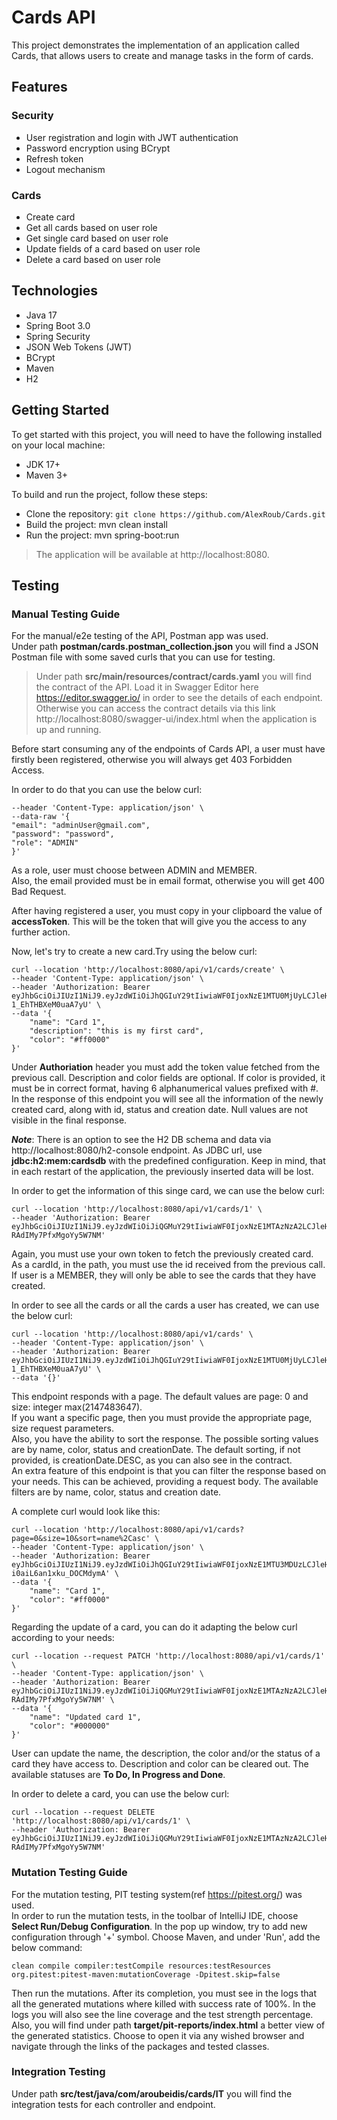 # Cards API

This project demonstrates the implementation of an application called Cards,
that allows users to create and manage tasks in the form of cards.

## Features

### Security

* User registration and login with JWT authentication
* Password encryption using BCrypt
* Refresh token
* Logout mechanism

### Cards

* Create card
* Get all cards based on user role
* Get single card based on user role
* Update fields of a card based on user role
* Delete a card based on user role

## Technologies

* Java 17
* Spring Boot 3.0
* Spring Security
* JSON Web Tokens (JWT)
* BCrypt
* Maven
* H2

## Getting Started

To get started with this project, you will need to have the following installed on your local machine:

* JDK 17+
* Maven 3+

To build and run the project, follow these steps:

* Clone the repository: `git clone https://github.com/AlexRoub/Cards.git`
* Build the project: mvn clean install
* Run the project: mvn spring-boot:run

> The application will be available at http://localhost:8080.

## Testing

### Manual Testing Guide

For the manual/e2e testing of the API, Postman app was used.  
Under path **postman/cards.postman_collection.json**
you will find a JSON Postman file with some saved curls that you can use for testing.

> Under path **src/main/resources/contract/cards.yaml** you will find the
> contract of the API. Load it in Swagger Editor here https://editor.swagger.io/
> in order to see the details of each endpoint.  
> Otherwise you can access the contract details via this link http://localhost:8080/swagger-ui/index.html
> when the application is up and running.

Before start consuming any of the endpoints of Cards API, a user must have firstly
been registered, otherwise you will always get 403 Forbidden Access.

In order to do that you can use the below curl:

```curl --location 'http://localhost:8080/api/v1/auth/register' \
--header 'Content-Type: application/json' \
--data-raw '{
"email": "adminUser@gmail.com",
"password": "password",
"role": "ADMIN"
}'
```

As a role, user must choose between ADMIN and MEMBER.   
Also, the email provided must be in email format, otherwise you will get 400 Bad Request.

After having registered a user, you must copy in your clipboard the value of **accessToken**.
This will be the token that will give you the access to any further action.

Now, let's try to create a new card.Try using the below curl:

```
curl --location 'http://localhost:8080/api/v1/cards/create' \
--header 'Content-Type: application/json' \
--header 'Authorization: Bearer eyJhbGciOiJIUzI1NiJ9.eyJzdWIiOiJhQGIuY29tIiwiaWF0IjoxNzE1MTU0MjUyLCJleHAiOjE3MTUyNDA2NTJ9.61nDtNO0dzgkNSVwRuxYY8Fhn-1_EhTHBXeM0uaA7yU' \
--data '{
    "name": "Card 1",
    "description": "this is my first card",
    "color": "#ff0000"
}'
```

Under **Authoriation** header you must add the token value fetched from the previous call.
Description and color fields are optional. If color is provided, it must be in correct format,
having 6 alphanumerical values prefixed with #.  
In the response of this endpoint you will see all the information of the newly created card,
along with id, status and creation date. Null values are not visible in the final response.

_**Note**_: There is an option to see the H2 DB schema and data via http://localhost:8080/h2-console endpoint.
As JDBC url, use **jdbc:h2:mem:cardsdb** with the predefined configuration. Keep in mind, that
in each restart of the application, the previously inserted data will be lost.

In order to get the information of this singe card, we can use the below curl:

```
curl --location 'http://localhost:8080/api/v1/cards/1' \
--header 'Authorization: Bearer eyJhbGciOiJIUzI1NiJ9.eyJzdWIiOiJiQGMuY29tIiwiaWF0IjoxNzE1MTAzNzA2LCJleHAiOjE3MTUxOTAxMDZ9.45jy0qHrRc1aH1tcGsXjyp-RAdIMy7PfxMgoYy5W7NM'
```

Again, you must use your own token to fetch the previously created card.  
As a cardId, in the path, you must use the id received from the previous call.
If user is a MEMBER, they will only be able to see the cards that they have created.

In order to see all the cards or all the cards a user has created, we can use the below curl:

```
curl --location 'http://localhost:8080/api/v1/cards' \
--header 'Content-Type: application/json' \
--header 'Authorization: Bearer eyJhbGciOiJIUzI1NiJ9.eyJzdWIiOiJhQGIuY29tIiwiaWF0IjoxNzE1MTU0MjUyLCJleHAiOjE3MTUyNDA2NTJ9.61nDtNO0dzgkNSVwRuxYY8Fhn-1_EhTHBXeM0uaA7yU' \
--data '{}'
```

This endpoint responds with a page. The default values are page: 0 and size: integer max(2147483647).  
If you want a specific page, then you must provide the appropriate page, size request parameters.  
Also, you have the ability to sort the response. The possible sorting values are by name, color, status and creationDate. The default
sorting, if not provided, is
creationDate.DESC, as you can also see in the contract.  
An extra feature of this endpoint is that you can filter the response based on your needs.
This can be achieved, providing a request body.
The available filters are by name, color, status and creation date.

A complete curl would look like this:

```
curl --location 'http://localhost:8080/api/v1/cards?page=0&size=10&sort=name%2Casc' \
--header 'Content-Type: application/json' \
--header 'Authorization: Bearer eyJhbGciOiJIUzI1NiJ9.eyJzdWIiOiJhQGIuY29tIiwiaWF0IjoxNzE1MTU3MDUzLCJleHAiOjE3MTUyNDM0NTN9.J3xkIQrB3UPlpBQ5TFmKX-i0aiL6an1xku_DOCMdymA' \
--data '{
    "name": "Card 1",
    "color": "#ff0000"
}'
```

Regarding the update of a card, you can do it adapting the below curl according to your needs:

```
curl --location --request PATCH 'http://localhost:8080/api/v1/cards/1' \
--header 'Content-Type: application/json' \
--header 'Authorization: Bearer eyJhbGciOiJIUzI1NiJ9.eyJzdWIiOiJiQGMuY29tIiwiaWF0IjoxNzE1MTAzNzA2LCJleHAiOjE3MTUxOTAxMDZ9.45jy0qHrRc1aH1tcGsXjyp-RAdIMy7PfxMgoYy5W7NM' \
--data '{
    "name": "Updated card 1",
    "color": "#000000"
}'
```

User can update the name, the description, the color and/or the status of a card they have access to.
Description and color can be cleared out. The available statuses are **To Do, In Progress and Done**.

In order to delete a card, you can use the below curl:

```
curl --location --request DELETE 'http://localhost:8080/api/v1/cards/1' \
--header 'Authorization: Bearer eyJhbGciOiJIUzI1NiJ9.eyJzdWIiOiJiQGMuY29tIiwiaWF0IjoxNzE1MTAzNzA2LCJleHAiOjE3MTUxOTAxMDZ9.45jy0qHrRc1aH1tcGsXjyp-RAdIMy7PfxMgoYy5W7NM'
```

### Mutation Testing Guide

For the mutation testing, PIT testing system(ref https://pitest.org/) was used.  
In order to run the mutation tests, in the toolbar of IntelliJ IDE, choose **Select Run/Debug Configuration**.
In the pop up window, try to add new configuration through '+' symbol. Choose Maven,
and under 'Run', add the below command:

```
clean compile compiler:testCompile resources:testResources org.pitest:pitest-maven:mutationCoverage -Dpitest.skip=false
```

Then run the mutations. After its completion, you must see in the logs that all the
generated mutations where killed with success rate of 100%. In the logs you will also
see the line coverage and the test strength percentage.  
Also, you will find under path **target/pit-reports/index.html** a better view of the generated statistics.
Choose to open it via any wished browser and navigate through the links of the packages and tested classes.

### Integration Testing

Under path **src/test/java/com/aroubeidis/cards/IT** you will find the integration
tests for each controller and endpoint.